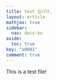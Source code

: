 ```yaml
---
title: test 입니다.
layout: article
mathjax: true
sidebar:
  nav: docs-ko
aside:
  toc: true
key: "a0001"
comment: true
---
```



This is a test file!
